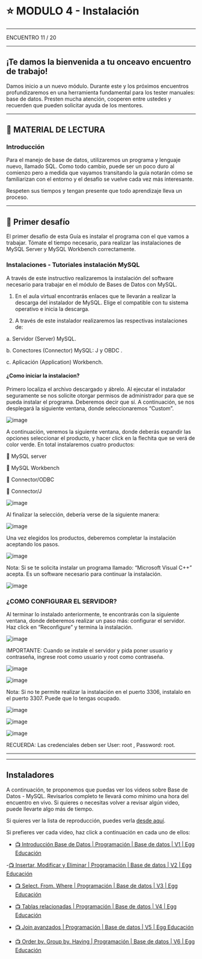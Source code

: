 # :star: MODULO 4 - Instalación

---

ENCUENTRO 11 / 20

---

## ¡Te damos la bienvenida a tu onceavo encuentro de trabajo!

Damos inicio a un nuevo módulo. Durante este y los próximos encuentros profundizaremos en una herramienta fundamental para los tester manuales: base de datos. Presten mucha atención, cooperen entre ustedes y recuerden que pueden solicitar ayuda de los mentores.

---

## :book: MATERIAL DE LECTURA 

### Introducción

Para el manejo de base de datos, utilizaremos un programa y lenguaje nuevo, llamado SQL. Como todo cambio, puede ser un poco duro al comienzo pero a medida que vayamos transitando la guía notarán cómo se familiarizan con el entorno y el desafío se vuelve cada vez más interesante. 

Respeten sus tiempos y tengan presente que todo aprendizaje lleva un proceso. 


---

## :stars: Primer desafío

El primer desafío de esta Guía es instalar el programa con el que vamos a trabajar. Tómate el tiempo necesario, para realizar las instalaciones de MySQL Server y MySQL Workbench correctamente.

### Instalaciones - Tutoriales instalación MySQL

A través de este instructivo realizaremos la instalación del software necesario para trabajar en el módulo de Bases de Datos con MySQL.

1. En el aula virtual encontrarás enlaces que te llevarán a realizar la descarga del instalador de MySQL. Elige el compatible con tu sistema operativo e inicia la descarga.

2. A través de este instalador realizaremos las respectivas instalaciones de:

a. Servidor (Server) MySQL.

b. Conectores (Connector) MySQL: J y OBDC .

c. Aplicación (Application) Workbench.

#### ¿Como iniciar la instalacion?

Primero localiza el archivo descargado y ábrelo. Al ejecutar el instalador seguramente se nos solicite otorgar permisos de administrador para que se pueda instalar el programa.
Deberemos decir que sí. A continuación, se nos desplegará la siguiente ventana, donde seleccionaremos “Custom”.

![image](https://user-images.githubusercontent.com/72580574/232261574-048e490f-be76-4220-b5aa-4b79ee146ac2.png)


A continuación, veremos la siguiente ventana, donde deberás expandir las opciones seleccionar el producto, y hacer click en la flechita que se verá de color verde. En total instalaremos cuatro productos:

 MySQL server

 MySQL Workbench

 Connector/ODBC

 Connector/J

![image](https://user-images.githubusercontent.com/72580574/232261586-4c59e48c-54fa-4ed1-9ef3-b68c339818fb.png)

Al finalizar la selección, debería verse de la siguiente manera:


![image](https://user-images.githubusercontent.com/72580574/232261600-1f98d9f4-8e19-4d73-8280-0b167a1a6a78.png)

Una vez elegidos los productos, deberemos completar la instalación aceptando los pasos.

![image](https://user-images.githubusercontent.com/72580574/232261608-5c91440c-aa08-4b0f-b693-be530527699d.png)

Nota: Si se te solicita instalar un programa llamado: “Microsoft Visual C++” acepta. Es un
software necesario para continuar la instalación.

![image](https://user-images.githubusercontent.com/72580574/232261611-f73c2c5f-0783-455f-a2a5-081e19f17308.png)

### ¿COMO CONFIGURAR EL SERVIDOR?

Al terminar lo instalado anteriormente, te encontrarás con la  siguiente ventana, donde deberemos realizar un paso más: configurar el servidor. Haz click en “Reconfigure” y termina la instalación.

![image](https://user-images.githubusercontent.com/72580574/232261624-40dbb12b-1f10-4070-8286-e03a87c671af.png)

IMPORTANTE: Cuando se instale el servidor y pida poner usuario y contraseña, ingrese root como usuario y root como contraseña.


![image](https://user-images.githubusercontent.com/72580574/232261633-7c7fbf62-4418-4f55-a035-dabd2c281ed0.png)

![image](https://user-images.githubusercontent.com/72580574/232261643-006b9032-e1f6-4271-b495-ee3a59ea01bf.png)

Nota: Si no te permite realizar la instalación en el puerto 3306, instalalo en el puerto 3307. Puede que lo tengas ocupado.


![image](https://user-images.githubusercontent.com/72580574/232261653-896f4ecd-df21-4e8a-ad64-143fc6fe8d5b.png)

![image](https://user-images.githubusercontent.com/72580574/232261656-9bdd2261-ad66-4132-9f15-1af634650885.png)

![image](https://user-images.githubusercontent.com/72580574/232261676-95f3729d-af96-47f3-8042-13aa45842ec9.png)


RECUERDA: Las credenciales deben ser User: root , Password: root.

---
---

## Instaladores


A continuación, te proponemos que puedas ver los videos sobre Base de Datos - MySQL. Revisarlos completo te llevará como mínimo una hora del encuentro en vivo. Si quieres o necesitas volver a revisar algún video, puede llevarte algo más de tiempo.

Si quieres ver la lista de reproducción, puedes verla [desde aquí](https://youtube.com/playlist?list=PLgwlfcqa5h3wm7w2RoYIQnLL4qD6odOyw).

Si prefieres ver cada video, haz click a continuación en cada uno de ellos:

- [:tv: Introducción Base de Datos | Programación | Base de datos | V1 | Egg Educación](https://www.youtube.com/watch?v=Thq0vO9v_80&list=PLgwlfcqa5h3wm7w2RoYIQnLL4qD6odOyw)

-[:tv: Insertar, Modificar y Eliminar  | Programación | Base de datos | V2 | Egg Educación](https://www.youtube.com/watch?v=Sa7f59JjKP4&list=PLgwlfcqa5h3wm7w2RoYIQnLL4qD6odOyw&index=2)

- [:tv: Select. From. Where | Programación | Base de datos | V3 | Egg Educación](https://www.youtube.com/watch?v=bLocGDEEs0I&list=PLgwlfcqa5h3wm7w2RoYIQnLL4qD6odOyw&index=3)

- [:tv: Tablas relacionadas | Programación | Base de datos | V4 | Egg Educación](https://www.youtube.com/watch?v=IiJk53KWJZc&list=PLgwlfcqa5h3wm7w2RoYIQnLL4qD6odOyw&index=4)

- [:tv: Join avanzados | Programación | Base de datos | V5 | Egg Educación](https://www.youtube.com/watch?v=5XAkfs3K5ZI&list=PLgwlfcqa5h3wm7w2RoYIQnLL4qD6odOyw&index=5)

- [:tv: Order by. Group by. Having | Programación | Base de datos | V6 | Egg Educación](https://www.youtube.com/watch?v=XE-vi6mNcuY&list=PLgwlfcqa5h3wm7w2RoYIQnLL4qD6odOyw&index=6)




